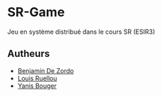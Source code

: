 # SR-Game
Jeu en système distribué dans le cours SR (ESIR3)

## Autheurs
* [Benjamin De Zordo](https://github.com/FenrirWolf4566/)
* [Louis Ruellou](https://github.com/Spraduss)
* [Yanis Bouger](https://github.com/12-3-8-s9b9o9j9t)

